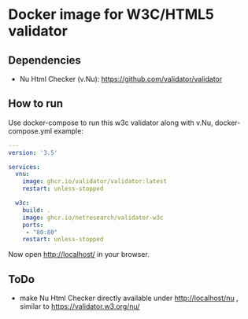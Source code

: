 # Docker image for W3C/HTML5 validator


## Dependencies

* Nu Html Checker (v.Nu): <https://github.com/validator/validator>

## How to run

Use docker-compose to run this w3c validator along with v.Nu, docker-compose.yml example:

```yml
---
version: '3.5'

services:
  vnu:
    image: ghcr.io/validator/validator:latest
    restart: unless-stopped

  w3c:
    build: .
    image: ghcr.io/netresearch/validator-w3c
    ports:
     - "80:80"
    restart: unless-stopped
```

Now open <http://localhost/> in your browser.

## ToDo

* make Nu Html Checker directly available under <http://localhost/nu> , similar to <https://validator.w3.org/nu/>
